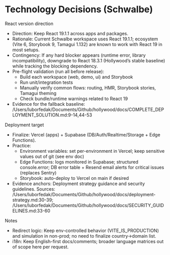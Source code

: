 # Technology Decisions (Schwalbe)

React version direction
- Direction: Keep React 19.1.1 across apps and packages.
- Rationale: Current Schwalbe workspace uses React 19.1.1; ecosystem (Vite 6, Storybook 9, Tamagui 1.132) are known to work with React 19 in most setups.
- Contingency: If any hard blocker appears (runtime error, library incompatibility), downgrade to React 18.3.1 (Hollywood’s stable baseline) while tracking the blocking dependency.
- Pre-flight validation (run all before release):
  - Build each workspace (web, demo, ui) and Storybook
  - Run unit/integration tests
  - Manually verify common flows: routing, HMR, Storybook stories, Tamagui theming
  - Check bundle/runtime warnings related to React 19
- Evidence for the fallback baseline: /Users/luborfedak/Documents/Github/hollywood/docs/COMPLETE_DEPLOYMENT_SOLUTION.md:9-14,44-53

Deployment target
- Finalize: Vercel (apps) + Supabase (DB/Auth/Realtime/Storage + Edge Functions).
- Practice:
  - Environment variables: set per-environment in Vercel; keep sensitive values out of git (see env doc)
  - Edge Functions: logs monitored in Supabase; structured console.error; DB error table + Resend email alerts for critical issues (replaces Sentry)
  - Storybook: auto-deploy to Vercel on main if desired
- Evidence anchors: Deployment strategy guidance and security guidelines. Sources: /Users/luborfedak/Documents/Github/hollywood/docs/deployment-strategy.md:30-39; /Users/luborfedak/Documents/Github/hollywood/docs/SECURITY_GUIDELINES.md:33-60

Notes
- Redirect logic: Keep env-controlled behavior (VITE_IS_PRODUCTION) and simulation in non-prod; no need to finalize country→domain list.
- i18n: Keep English-first docs/comments; broader language matrices out of scope here per request.

